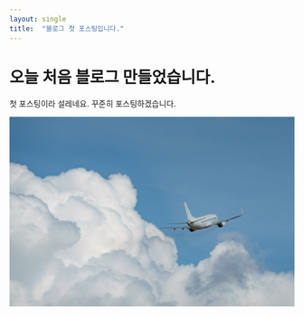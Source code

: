 ```yaml
---
layout: single
title:  "블로그 첫 포스팅입니다."
---
```


# 오늘 처음 블로그 만들었습니다.
첫 포스팅이라 설레네요. 꾸준히 포스팅하겠습니다.

![airplane-gf7ba163fd_1920](../images/2022-10-18-first/airplane-gf7ba163fd_1920.jpg)
